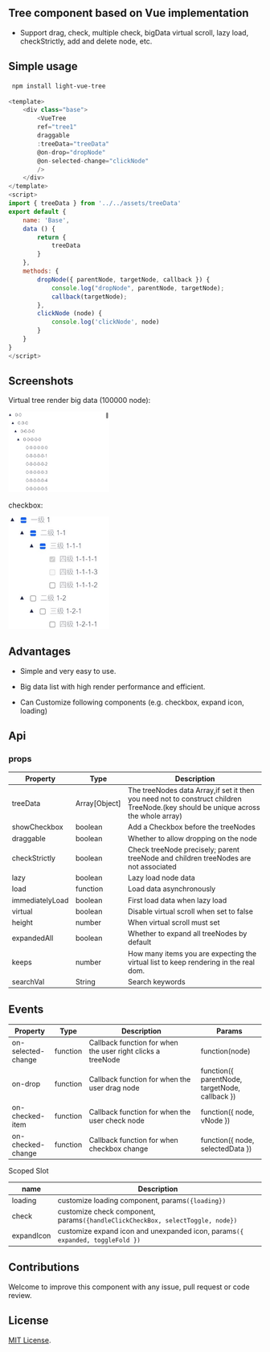 ## Tree component based on Vue implementation

* Support drag, check, multiple check, bigData virtual scroll, lazy load, checkStrictly, add and delete node, etc.

## Simple usage
```bash
 npm install light-vue-tree
```

```js
<template>
    <div class="base">
        <VueTree
        ref="tree1"
        draggable
        :treeData="treeData"
        @on-drop="dropNode"
        @on-selected-change="clickNode"
        />
    </div>
</template>
<script>
import { treeData } from '../../assets/treeData'
export default {
    name: 'Base',
    data () {
        return {
            treeData
        }
    },
    methods: {
        dropNode({ parentNode, targetNode, callback }) {
            console.log("dropNode", parentNode, targetNode);
            callback(targetNode);
        },
        clickNode (node) {
            console.log('clickNode', node)
        }
    }
}
</script>

```

## Screenshots

Virtual tree render big data (100000 node):

<img style="width: 200px" src="./screenshots/virtualTree.jpg">

checkbox:

<img style="width: 200px" src="./screenshots/checkbox.jpg">


## Advantages
* Simple and very easy to use.

* Big data list with high render performance and efficient.

* Can Customize following components (e.g. checkbox, expand icon, loading)


## Api

### props


Property | Type | Description | Default
--- | --- | ---- | ----
treeData |Array[Object] | <div style="width:200pt">The treeNodes data Array,if set it then you need not to construct children TreeNode.(key should be unique across the whole array)</div> | -
showCheckbox | boolean | Add a Checkbox before the treeNodes | false
draggable    | boolean | Whether to allow dropping on the node | false
checkStrictly | boolean | <div style="width: 200pt">Check treeNode precisely; parent treeNode and children treeNodes are not associated</div> | false
lazy          | boolean | Lazy load node data | false
load          | function |Load data asynchronously | function(node)| -
immediatelyLoad | boolean | First load data when lazy load | false
virtual       | boolean  | Disable virtual scroll when set to false | false
height      |  number    | When virtual scroll must set | -
expandedAll | boolean    | Whether to expand all treeNodes by default | -
keeps       | number     | <div style="width: 200pt">How many items you are expecting the virtual list to keep rendering in the real dom.</div> | 30
searchVal   | String | Search keywords | -


## Events
Property | Type | Description | Params
 -- | -- | -- | --
 on-selected-change |function | <div style="width: 150pt">Callback function for when the user right clicks a treeNode</div> | function(node)
 on-drop | function | Callback function for when the user drag node | function({ parentNode, targetNode, callback })
 on-checked-item    | function | Callback function for when the user check node | function({ node, vNode })
 on-checked-change  | function | Callback function for when checkbox change |function({ node, selectedData })

 Scoped Slot

 name | Description
 -- | --
 loading | customize loading component, params`({loading})`
 check   | customize check component, params`({handleClickCheckBox, selectToggle, node})`
expandIcon | customize expand icon and unexpanded icon, params`({ expanded, toggleFold })`

## Contributions

Welcome to improve this component with any issue, pull request or code review.
## License
[MIT License](https://github.com/Create-Peace/vue-tree/blob/master/LICENSE).
